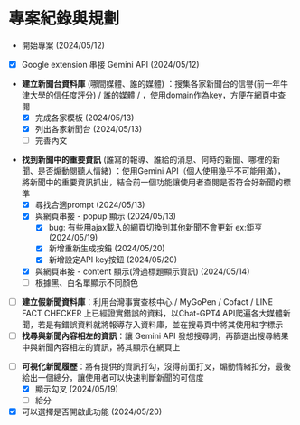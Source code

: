 # 專案紀錄與規劃

- 開始專案 (2024/05/12)
- [x] Google extension 串接 Gemini API (2024/05/12)
<!-- 實作時將網址一格一格縮去對比資料庫，避免會有同一個域名但不同系統的(例如天下和獨立評論) -->
- **建立新聞台資料庫** (哪間媒體、誰的媒體) ：搜集各家新聞台的信譽(前一年牛津大學的信任度評分) / 誰的媒體 / ，使用domain作為key，方便在網頁中查閱
  - [x] 完成各家模板 (2024/05/13)
  - [x] 列出各家新聞台 (2024/05/13)
  - [ ] 完善內文
<!-- 為什麼要用根據網址去個別儲存網站資訊？ 想到可能有些人會一次開數個分頁，這樣就不用重跑 -->
- **找到新聞中的重要資訊** (誰寫的報導、誰給的消息、何時的新聞、哪裡的新聞、是否煽動閱聽人情緒) ：使用Gemini API（個人使用幾乎不可能用滿），將新聞中的重要資訊抓出，結合前一個功能讓使用者查閱是否符合好新聞的標準
  - [x] 尋找合適prompt (2024/05/13)
  - [x] 與網頁串接 - popup 顯示 (2024/05/13)
    - [x] bug: 有些用ajax載入的網頁切換到其他新聞不會更新 ex:鉅亨 (2024/05/19)
    - [x] 新增重新生成按鈕 (2024/05/20)
    - [x] 新增設定API key按鈕 (2024/05/20)
  - [x] 與網頁串接 - content 顯示(滑過標題顯示資訊) (2024/05/14)
  - [ ] 根據黑、白名單顯示不同顏色
- [ ] **建立假新聞資料庫**：利用台灣事實查核中心 / MyGoPen / Cofact / LINE FACT CHECKER 上已經證實錯誤的資料，以Chat-GPT4 API爬遍各大媒體新聞，若是有錯誤資料就將報導存入資料庫，並在搜尋頁中將其使用紅字標示
- [ ] **找尋與新聞內容相左的資訊**：讓 Gemini API 發想搜尋詞，再篩選出搜尋結果中與新聞內容相左的資訊，將其顯示在網頁上
<!-- ❌/✅要放到整句輸出後再輸出才會比較準 (文字接龍原理) -->
- [ ] **可視化新聞履歷**：將有提供的資訊打勾，沒得前面打叉，煽動情緒扣分，最後給出一個總分，讓使用者可以快速判斷新聞的可信度
  - [x] 顯示勾叉 (2024/05/19)
  - [ ] 給分
- [x] 可以選擇是否開啟此功能 (2024/05/20)
